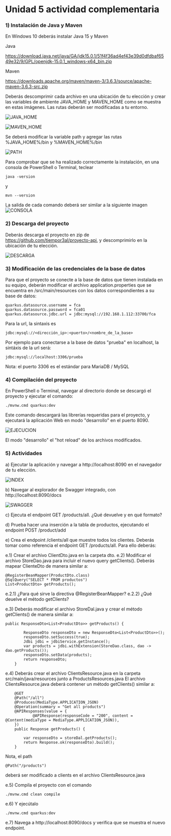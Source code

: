 # Unidad 5 actividad complementaria
### 1) Instalación de Java y Maven
En Windows 10 deberás instalar Java 15 y Maven

Java

https://download.java.net/java/GA/jdk15.0.1/51f4f36ad4ef43e39d0dfdbaf6549e32/9/GPL/openjdk-15.0.1_windows-x64_bin.zip

Maven

https://downloads.apache.org/maven/maven-3/3.6.3/source/apache-maven-3.6.3-src.zip

Deberás descomprimir cada archivo en una ubicación de tu elección y crear 
las variables de ambiente JAVA_HOME y MAVEN_HOME como se muestra en estas imágenes.
Las rutas deberán ser modificadas a tu entorno.

![JAVA_HOME](./images/java_1.png "JAVA_HOME")

![MAVEN_HOME](./images/maven_1.png "MAVEN_HOME")

Se deberá modificar la variable path y agregar las rutas %JAVA_HOME%/bin y %MAVEN_HOME%/bin

![PATH](./images/path.png "PATH")

Para comprobar que se ha realizado correctamente la instalación, en una consola de PowerShell o Terminal,
teclear
```
java -version
```
y
```
mvn --version
```

La salida de cada comando deberá ser similar a la siguiente imagen
![CONSOLA](./images/consola.png "CONSOLA")

### 2) Descarga del proyecto

Deberás descarga el proyecto en zip de https://github.com/tiempor3al/proyecto-api, y descomprimirlo  en la ubicación de tu elección.

![DESCARGA](./images/descarga.png "DESCARGA")
  
### 3) Modificación de las credenciales de la base de datos

Para que el proyecto se conecte a la base de datos que tienen instalada en su equipo, deberán modificar el archivo application.properties 
que se encuentra en /src/main/resources con los datos correspondientes a su base de datos:

```
quarkus.datasource.username = fca
quarkus.datasource.password = fca01
quarkus.datasource.jdbc.url = jdbc:mysql://192.168.1.112:33700/fca
```

Para la url, la sintaxis es
```
jdbc:mysql://<dirección_ip>:<puerto>/<nombre_de_la_base>
```
Por ejemplo para conectarse a la base de datos "prueba" en localhost, la sintáxis 
de la url será:
```
jdbc:mysql://localhost:3306/prueba
```
Nota: el puerto 3306 es el estándar para MariaDB / MySQL

### 4) Compilación del proyecto

En PowerShell o Terminal, navegar al directorio donde se descargó el proyecto y ejecutar el comando:

```
./mvnw.cmd quarkus:dev
```

Este comando descargará las librerías requeridas para el proyecto, y ejecutará la aplicación Web en modo "desarrollo" en el puerto 8090.

![EJECUCION](./images/ejecucion.png "EJECUCION")

El modo "desarrollo" el "hot reload" de los archivos modificados.

### 5) Actividades

a) Ejecutar la aplicación y navegar a http://localhost:8090 en el navegador de tu elección.

![INDEX](./images/index.png "INDEX")

b) Navegar al explorador de Swagger integrado, con http://localhost:8090/docs

![SWAGGER](./images/swagger.png "SWAGGER")

c) Ejecuta el endpoint GET /products/all. ¿Qué devuelve y en qué formato?

d) Prueba hacer una inserción a la tabla de productos, ejecutando el endpoint POST /product/add

e) Crea el endpoint /clients/all que muestre todos los clientes. Deberás tomar como referencia el endpoint GET /products/all.
Para ello deberás:

e.1) Crear el archivo ClientDto.java en la carpeta dto. 
e.2) Modificar el archivo StoreDao.java para incluir el nuevo query getClients(). Deberás mapear ClienteDto de manera similar a:
```
@RegisterBeanMapper(ProductDto.class)
@SqlQuery("SELECT * FROM productos")
List<ProductDto> getProducts();
```

e.2.1) ¿Para qué sirve la directiva @RegisterBeanMapper?
e.2.2) ¿Qué deuelve el método getClients?


e.3) Deberás modificar el archivo StoreDal.java y crear el método getClients() de manera similar a:
```
public ResponseDto<List<ProductDto>> getProducts() {

        ResponseDto responseDto = new ResponseDto<List<ProductDto>>();
        responseDto.setSuccess(true);
        Jdbi jdbi = jdbiService.getInstance();
        var products = jdbi.withExtension(StoreDao.class, dao -> dao.getProducts());
        responseDto.setData(products);
        return responseDto;
    }
```

e.4) Deberás crear el archivo ClientsResource.java en la carpeta src/main/java/resources junto a ProductsResources.java
El archivo ClientsResource.java deberá contener un método getClients() similar a:
```
    @GET
    @Path("/all")
    @Produces(MediaType.APPLICATION_JSON)
    @Operation(summary = "Get all products")
    @APIResponses(value = {
            @APIResponse(responseCode = "200", content = @Content(mediaType = MediaType.APPLICATION_JSON)),
    })
    public Response getProducts() {

        var responseDto = storeDal.getProducts();
        return Response.ok(responseDto).build();
    }
```
Nota, el path 
```
@Path("/products")
```
deberá ser modificado a clients en el archivo ClientsResource.java


e.5) Compila el proyecto con el comando 
```
./mvnw.cmd clean compile
```
e.6) Y ejecútalo
```
./mvnw.cmd quarkus:dev
```
e.7) Navega a http://localhost:8090/docs y verifica que se muestra el nuevo endpoint. 
 

